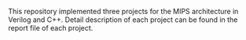 This repository implemented three projects for the MIPS architecture in Verilog and C++. Detail description of each project can be found in the report file of each project.
